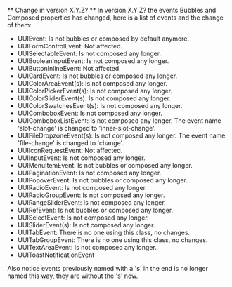 ** Change in version X.Y.Z? **
In version X.Y.Z? the events Bubbles and Composed properties has changed, here is a list of events and the change of them:

- UUIEvent: Is not bubbles or composed by default anymore.
- UUIFormControlEvent: Not affected.
- UUISelectableEvent: Is not composed any longer.
- UUIBooleanInputEvent: Is not composed any longer.
- UUIButtonInlineEvent: Not affected.
- UUICardEvent: Is not bubbles or composed any longer.
- UUIColorAreaEvent(s): Is not composed any longer.
- UUIColorPickerEvent(s): Is not composed any longer.
- UUIColorSliderEvent(s): Is not composed any longer.
- UUIColorSwatchesEvent(s): Is not composed any longer.
- UUIComboboxEvent: Is not composed any longer.
- UUIComboboxListEvent: Is not composed any longer. The event name 'slot-change' is changed to 'inner-slot-change'.
- UUIFileDropzoneEvent(s): Is not composed any longer. The event name 'file-change' is changed to 'change'.
- UUIIconRequestEvent: Not affected.
- UUIInputEvent: Is not composed any longer.
- UUIMenuItemEvent: Is not bubbles or composed any longer.
- UUIPaginationEvent: Is not composed any longer.
- UUIPopoverEvent: Is not bubbles or composed any longer.
- UUIRadioEvent: Is not composed any longer.
- UUIRadioGroupEvent: Is not composed any longer.
- UUIRangeSliderEvent: Is not composed any longer.
- UUIRefEvent: Is not bubbles or composed any longer.
- UUISelectEvent: Is not composed any longer.
- UUISliderEvent(s): Is not composed any longer.
- UUITabEvent: There is no one using this class, no changes.
- UUITabGroupEvent: There is no one using this class, no changes.
- UUITextAreaEvent: Is not composed any longer.
- UUIToastNotificationEvent

Also notice events previously named with a 's' in the end is no longer named this way, they are without the 's' now.
